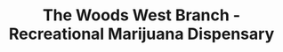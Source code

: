 ---
title: "The Woods West Branch - Recreational Marijuana Dispensary"
url: /west-branch/the-woods-west-branch-recreational-marijuana-dispensary/
shop: cannabis
---
